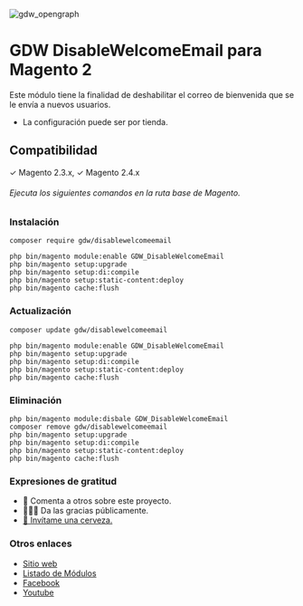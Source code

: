 ![gdw_opengraph](https://gestiondigitalweb.com/github_assets/gdw_disablewelcomeemail/gdw_disablewelcomeemail.jpg)

# GDW DisableWelcomeEmail para Magento 2
Este módulo tiene la finalidad de deshabilitar el correo de bienvenida que se le envía a nuevos usuarios.

* La configuración puede ser por tienda.

## Compatibilidad
✓ Magento 2.3.x, ✓ Magento 2.4.x

###### Ejecuta los siguientes comandos en la ruta base de Magento.

### Instalación

```
composer require gdw/disablewelcomeemail

php bin/magento module:enable GDW_DisableWelcomeEmail
php bin/magento setup:upgrade
php bin/magento setup:di:compile
php bin/magento setup:static-content:deploy
php bin/magento cache:flush
```

### Actualización

```
composer update gdw/disablewelcomeemail

php bin/magento module:enable GDW_DisableWelcomeEmail
php bin/magento setup:upgrade
php bin/magento setup:di:compile
php bin/magento setup:static-content:deploy
php bin/magento cache:flush
```

### Eliminación

```
php bin/magento module:disbale GDW_DisableWelcomeEmail
composer remove gdw/disablewelcomeemail
php bin/magento setup:upgrade
php bin/magento setup:di:compile
php bin/magento setup:static-content:deploy
php bin/magento cache:flush
```

### Expresiones de gratitud

* 📢 Comenta a otros sobre este proyecto.
* 👨🏽‍💻 Da las gracias públicamente.
* [🍺 Invítame una cerveza.](https://www.paypal.me/gestiondigitalweb)

### Otros enlaces
* [Sitio web](https://gdw.com/?utm_source=github&utm_medium=gdw&utm_campaign=disablewelcomeemail&utm_id=link)
* [Listado de Módulos](https://gdw.mx/modulos/)
* [Facebook](https://www.facebook.com/GestionDigitalWeb)
* [Youtube](https://www.youtube.com/c/Gestiondigitalweb)
